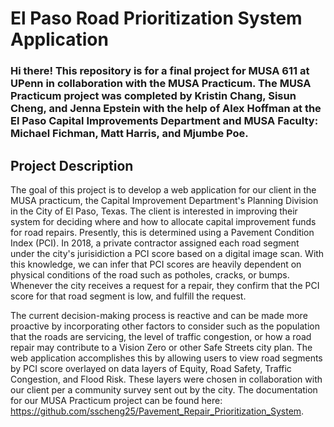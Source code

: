 # El Paso Road Prioritization System Application

### Hi there! This repository is for a final project for MUSA 611 at UPenn in collaboration with the MUSA Practicum. The MUSA Practicum project was completed by Kristin Chang, Sisun Cheng, and Jenna Epstein with the help of Alex Hoffman at the El Paso Capital Improvements Department and MUSA Faculty: Michael Fichman, Matt Harris, and Mjumbe Poe.

## Project Description

The goal of this project is to develop a web application for our client in the MUSA practicum, the Capital Improvement Department's Planning Division in the City of El Paso, Texas. The client is interested in improving their system for deciding where and how to allocate capital improvement funds for road repairs. Presently, this is determined using a Pavement Condition Index (PCI). In 2018, a private contractor assigned each road segment under the city's jurisidiction a PCI score based on a digital image scan. With this knowledge, we can infer that PCI scores are heavily dependent on physical conditions of the road such as potholes, cracks, or bumps. Whenever the city receives a request for a repair, they confirm that the PCI score for that road segment is low, and fulfill the request. <br>

The current decision-making process is reactive and can be made more proactive by incorporating other factors to consider such as the population that the roads are servicing, the level of traffic congestion, or how a road repair may contribute to a Vision Zero or other Safe Streets city plan. The web application accomplishes this by allowing users to view road segments by PCI score overlayed on data layers of Equity, Road Safety, Traffic Congestion, and Flood Risk. These layers were chosen in collaboration with our client per a community survey sent out by the city. The documentation for our MUSA Practicum project can be found here: https://github.com/sscheng25/Pavement_Repair_Prioritization_System. <br>
